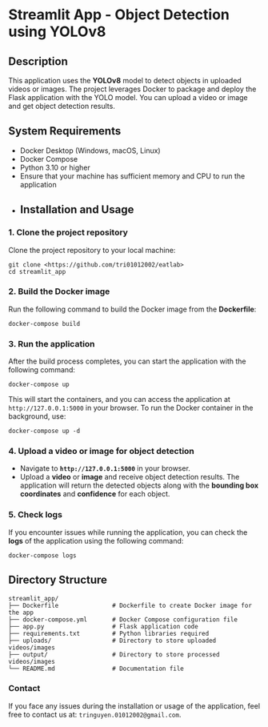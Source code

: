 # **Streamlit App - Object Detection using YOLOv8**

## **Description**
This application uses the **YOLOv8** model to detect objects in uploaded videos or images. The project leverages Docker to package and deploy the Flask application with the YOLO model. You can upload a video or image and get object detection results.

## **System Requirements**
- Docker Desktop (Windows, macOS, Linux)
- Docker Compose
- Python 3.10 or higher
- Ensure that your machine has sufficient memory and CPU to run the application
- ## **Installation and Usage**
### **1. Clone the project repository**
Clone the project repository to your local machine:
```
git clone <https://github.com/tri01012002/eatlab>
cd streamlit_app
```
### **2. Build the Docker image**
Run the following command to build the Docker image from the **Dockerfile**:
```
docker-compose build
```
### **3. Run the application**
After the build process completes, you can start the application with the following command:
```
docker-compose up
```
This will start the containers, and you can access the application at `http://127.0.0.1:5000` in your browser.
To run the Docker container in the background, use:
```
docker-compose up -d
```
### **4. Upload a video or image for object detection**
- Navigate to **`http://127.0.0.1:5000`** in your browser.
- Upload a **video** or **image** and receive object detection results.
The application will return the detected objects along with the **bounding box coordinates** and **confidence** for each object.

### **5. Check logs**
If you encounter issues while running the application, you can check the **logs** of the application using the following command:
```
docker-compose logs
```

## **Directory Structure**
```
streamlit_app/
├── Dockerfile               # Dockerfile to create Docker image for the app
├── docker-compose.yml       # Docker Compose configuration file
├── app.py                   # Flask application code
├── requirements.txt         # Python libraries required
├── uploads/                 # Directory to store uploaded videos/images
├── output/                  # Directory to store processed videos/images
└── README.md                # Documentation file
```
### **Contact**
If you face any issues during the installation or usage of the application, feel free to contact us at: `tringuyen.01012002@gmail.com`.

